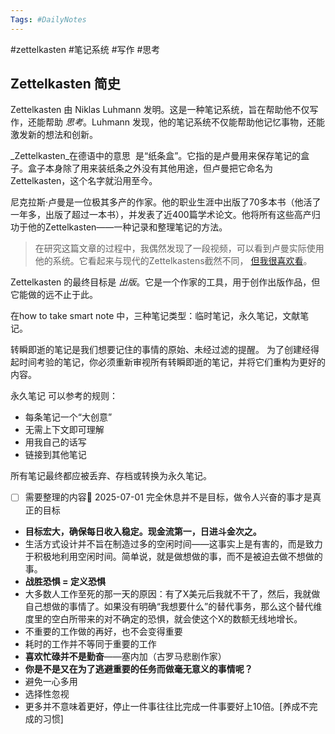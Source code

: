```yaml
---
Tags: #DailyNotes 
---
```


#zettelkasten #笔记系统 #写作 #思考
## Zettelkasten 简史

Zettelkasten 由 Niklas Luhmann 发明。这是一种笔记系统，旨在帮助他不仅写作，还能帮助 _思考_。Luhmann 发现，他的笔记系统不仅能帮助他记忆事物，还能激发新的想法和创新。

_Zettelkasten_在德语中的意思  是“纸条盒”。它指的是卢曼用来保存笔记的盒子。盒子本身除了用来装纸条之外没有其他用途，但卢曼把它命名为 Zettelkasten，这个名字就沿用至今。

尼克拉斯·卢曼是一位极其多产的作家。他的职业生涯中出版了70多本书（他活了一年多，出版了超过一本书），并发表了近400篇学术论文。他将所有这些高产归功于他的Zettelkasten——一种记录和整理笔记的方法。

> 在研究这篇文章的过程中，我偶然发现了一段视频，可以看到卢曼实际使用他的系统。它看起来与现代的Zettelkastens截然不同， [但我很喜欢看](https://youtu.be/qRSCKSPMuDc?t=2246)。

Zettelkasten 的最终目标是 _出版_。它是一个作家的工具，用于创作出版作品，但它能做的远不止于此。



在how to take smart note 中，三种笔记类型：临时笔记，永久笔记，文献笔记。


转瞬即逝的笔记是我们想要记住的事情的原始、未经过滤的提醒。
为了创建经得起时间考验的笔记，你必须重新审视所有转瞬即逝的笔记，并将它们重构为更好的内容。

永久笔记
可以参考的规则：
- 每条笔记一个“大创意”
- 无需上下文即可理解
- 用我自己的话写
- 链接到其他笔记

所有笔记最终都应被丢弃、存档或转换为永久笔记。




- [ ] 需要整理的内容🛫 2025-07-01 
完全休息并不是目标，做令人兴奋的事才是真正的目标
* **目标宏大，确保每日收入稳定。现金流第一，日进斗金次之。**
* 生活方式设计并不旨在制造过多的空闲时间——这事实上是有害的，而是致力于积极地利用空闲时间。简单说，就是做想做的事，而不是被迫去做不想做的事。
* **战胜恐惧 = 定义恐惧**
* 大多数人工作至死的那一天的原因：有了X美元后我就不干了，然后，我就做自己想做的事情了。如果没有明确“我想要什么”的替代事务，那么这个替代维度里的空白所带来的对不确定的恐惧，就会使这个X的数额无线地增长。
* 不重要的工作做的再好，也不会变得重要
* 耗时的工作并不等同于重要的工作
* **喜欢忙碌并不是勤奋**——塞内加（古罗马悲剧作家）
* **你是不是又在为了逃避重要的任务而做毫无意义的事情呢？**
* 避免一心多用
* 选择性忽视
* 更多并不意味着更好，停止一件事往往比完成一件事要好上10倍。[养成不完成的习惯]